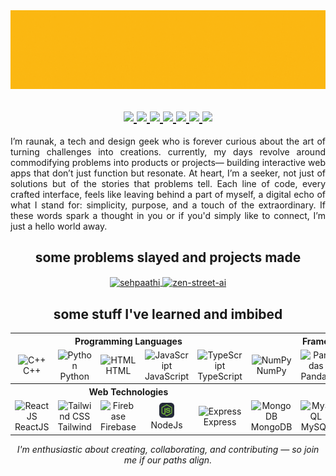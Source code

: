 <img src="https://github.com/raunnieo/raunnieo/blob/main/raunnieo.gif" alt="“hey, its raun here, welcome to my github” " title="“hey, its raun here, welcome to my github” "/>
<div align="justify">
<div align="center">  


<h2>
<div align="center">
  <a href="https://www.linkedin.com/in/raunakmandil">
  <img src="https://img.shields.io/badge/Linkedin-%230d1117.svg?style=for-the-badge&logo=Linkedin&logoColor=%231DA1F2">
  </a>
  <a href="https://leetcode.com/u/raunnieo/">
  <img src="https://img.shields.io/badge/LeetCode-%230d1117?style=for-the-badge&logo=LeetCode&logoColor=FFA116">
  </a>
  <a href="https://auth.geeksforgeeks.org/user/raunnieo">
  <img src="https://img.shields.io/badge/GeeksforGeeks-%230d1117?style=for-the-badge&logo=geeksforgeeks&logoColor=298D46">
  </a>
  <a href="https://www.instagram.com/raunnieo">
  <img src="https://img.shields.io/badge/Instagram-%230d1117.svg?style=for-the-badge&logo=Instagram&logoColor=%23E4405F">
  </a>
  <a href="https://www.youtube.com/@raunnieo">
  <img src="https://img.shields.io/badge/YouTube-%230d1117?style=for-the-badge&logo=youtube&logoColor=FF0000">
  </a>
  <a href="mailto:raunak.raagee@gmail.com">
  <img src="https://img.shields.io/badge/Email-%230d1117?style=for-the-badge&logo=gmail&logoColor=D14836">
  </a>
  <a href="https://www.duolingo.com/profile/raunnieo">
  <img src="https://img.shields.io/badge/Duolingo-%230d1117?style=for-the-badge&logo=duolingo&logoColor=58CC02">
  </a>
  </div>
</h2>


<div align="justify">I’m raunak, a tech and design geek who is forever curious about the art of turning challenges into creations. currently, my days revolve around commodifying problems into products or projects— building interactive web apps that don’t just function but resonate. At heart, I’m a seeker, not just of solutions but of the stories that problems tell. Each line of code, every crafted interface, feels like leaving behind a part of myself, a digital echo of what I stand for: simplicity, purpose, and a touch of the extraordinary. If these words spark a thought in you or if you'd simply like to connect, I’m just a hello world away.</div>



<h2 align = center>some problems slayed and projects made</h2>

<div align= center>
  <a href="https://sehpaathi.vercel.app">
  <img align="center" src="https://github-readme-stats.vercel.app/api/pin/?username=raunnieo&repo=sehpaathi&title_color=f3ab0d&text_color=f3ab0d&icon_color=f3ab0d&bg_color=0d1117" alt="sehpaathi" />
</a>
  <a href="https://zen-street-ai.vercel.app">
  <img align="center" src="https://github-readme-stats.vercel.app/api/pin/?username=raunnieo&repo=ZenStreet.ai&title_color=f3ab0d&text_color=f3ab0d&icon_color=f3ab0d&bg_color=0d1117" alt="zen-street-ai" />
</a>
</div>


<h2 align = center>some stuff I've learned and imbibed </h2>

<table align = center>
  <!-- Programming Languages -->
  <tr>
    <th colspan="5" align="center">Programming Languages</th>
    <th colspan="5" align="center">Frameworks and Libraries</th>
  </tr>
  <tr>
    <td align="center" width="24">
      <img src="https://techstack-generator.vercel.app/cpp-icon.svg" alt="C++" width="24" height="24" />
      <br>C++
    </td>
    <td align="center" width="24">
      <img src="https://techstack-generator.vercel.app/python-icon.svg" alt="Python" width="24" height="24" />
      <br>Python
    </td>
    <td align="center" width="24">
      <img src="https://skillicons.dev/icons?i=html" alt="HTML" width="24" height="24" />
      <br>HTML
    </td>
    <td align="center" width="24">
      <img src="https://skillicons.dev/icons?i=javascript" alt="JavaScript" width="24" height="24" />
      <br>JavaScript
    </td>
    <td align="center" width="24">
      <img src="https://skillicons.dev/icons?i=typescript" alt="TypeScript" width="24" height="24" />
      <br>TypeScript
    </td>
        <td align="center" width="24">
      <img src="https://github.com/marwin1991/profile-technology-icons/assets/76012086/4ec200c2-acdf-4c42-b419-cd49cba3d09f" alt="NumPy" width="24" height="24" />
      <br>NumPy
    </td>
    <td align="center" width="24">
      <img src="https://github.com/marwin1991/profile-technology-icons/assets/76012086/24b02d77-2f28-43c7-b5d6-e15e3395851b" alt="Pandas" width="24" height="24" />
      <br>Pandas
    </td>
    <td align="center" width="24">
      <img src="https://upload.wikimedia.org/wikipedia/commons/8/84/Matplotlib_icon.svg" alt="Matplotlib" width="24" height="24" />
      <br>Matplotlib
    </td>
    <td align="center" width="24">
      <img src="https://github.com/marwin1991/profile-technology-icons/assets/76012086/cbaed680-d3a4-4693-9de6-23cdf5345928" alt="PyGame" width="24" height="24" />
      <br>PyGame
    </td>
    <td align="center" width="24">
      <img src="https://user-images.githubusercontent.com/25181517/183914128-3fc88b4a-4ac1-40e6-9443-9a30182379b7.png" alt="Jupyter" width="24" height="24" />
      <br>Jupyter
    </td>
  </tr>

  <!-- Web Technologies -->
  <tr>
    <th colspan="5" align="center">Web Technologies</th>
    <th colspan="5" align="center">Other Tools</th>
  </tr>
  <tr>
    <td align="center" width="24">
      <img src="https://skillicons.dev/icons?i=react" alt="ReactJS" width="24" height="24" />
      <br>ReactJS
    </td>
    <td align="center" width="24">
      <img src="https://skillicons.dev/icons?i=tailwind" alt="Tailwind CSS" width="24" height="24" />
      <br>Tailwind 
    </td>
    <td align="center" width="24">
      <img src="https://skillicons.dev/icons?i=firebase" alt="Firebase" width="24" height="24" />
      <br>Firebase
    </td>
    <td align="center" width="24">
      <img src="https://github.com/tandpfun/skill-icons/blob/main/icons/NodeJS-Dark.svg" alt="NodeJs" width="24" height="24" />
      <br>NodeJs
    </td>
    <td align="center" width="24">
      <img src="https://skillicons.dev/icons?i=express" alt="Express" width="24" height="24" />
      <br>Express
    </td>
    <td align="center" width="24">
      <img src="https://skillicons.dev/icons?i=mongodb" alt="MongoDB" width="24" height="24" />
      <br>MongoDB
    </td>
    <td align="center" width="24">
      <img src="https://skillicons.dev/icons?i=mysql" alt="MySQL" width="24" height="24" />
      <br>MySQL
    </td>
    <td align="center" width="24">
      <img src="https://skillicons.dev/icons?i=notion" alt="Notion" width="24" height="24" />
      <br>Notion
    </td>
    <td align="center" width="24">
      <img src="https://skillicons.dev/icons?i=git" alt="Git" width="24" height="24" />
      <br>Git
    </td>
    <td align="center" width="24">
      <img src="https://skillicons.dev/icons?i=vercel" alt="Vercel" width="24" height="24" />
      <br>Vercel
    </td>
  </tr>
</table>

<em>I'm enthusiastic about creating, collaborating, and contributing — so join me if our paths align.</em>

<br>
<p align="center"><img src="https://komarev.com/ghpvc/?username=raunnieo&style=flat-square&color=%230d1117" alt=""></p>
</div>
